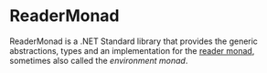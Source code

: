 # ReaderMonad

ReaderMonad is a .NET Standard library that provides the generic abstractions,
types and an implementation for the [reader monad][ReaderM], sometimes also
called the _environment monad_.


[ReaderM]: https://en.wikipedia.org/wiki/Monad_(functional_programming)#Environment_monad
